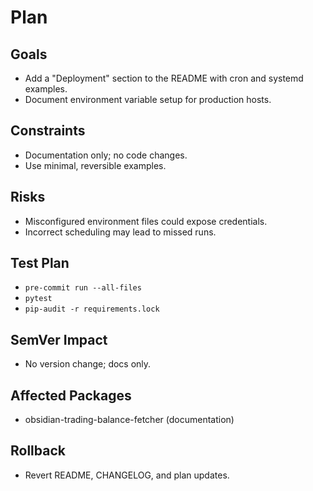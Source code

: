 # Plan

## Goals
- Add a "Deployment" section to the README with cron and systemd examples.
- Document environment variable setup for production hosts.

## Constraints
- Documentation only; no code changes.
- Use minimal, reversible examples.

## Risks
- Misconfigured environment files could expose credentials.
- Incorrect scheduling may lead to missed runs.

## Test Plan
- `pre-commit run --all-files`
- `pytest`
- `pip-audit -r requirements.lock`

## SemVer Impact
- No version change; docs only.

## Affected Packages
- obsidian-trading-balance-fetcher (documentation)

## Rollback
- Revert README, CHANGELOG, and plan updates.
